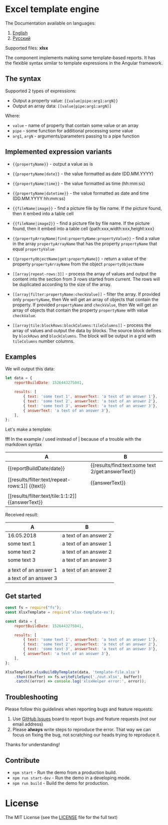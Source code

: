 # Excel template engine

The Documentation available on languages:
1. [English](https://github.com/optimistex/xlsx-template-ex#readme)
2. [Русский](README.ru.md)

Supported files: **xlsx**

The component implements making some template-based reports.
It has the flexible syntax similar to template expressions in the Angular framework. 

## The syntax

Supported 2 types of expressions:
* Output a property value: `{{value|pipe:arg1:argN}}`
* Output an array data: `[[value|pipe:arg1:argN]]`

Where:
* `value` - name of property that contain some value or an array
* `pipe` - some function for additional processing some value
* `arg1`, `argN` - arguments/parameters passing to a pipe function

## Implemented expression variants

* `{{propertyName}}` - output a value as is
* `{{propertyName|date}}` - the value formatted as date (DD.MM.YYYY)
* `{{propertyName|time}}` - the value formatted as time (hh:mm:ss) 
* `{{propertyName|datetime}}` - the value formatted as date and time (DD.MM.YYYY hh:mm:ss) 
* `{{fileName|image}}` - find a picture file by file name. 
    If the picture found, then it embed into a table cell
* `{{fileName|image2}}` - find a picture file by file name. 
    If the picture found, then it embed into a table cell {path:xxx,width:xxx,height:xxx}
* `{{propertyArrayName|find:propertyName:propertyValue}}` - find a value in the array `propertyArrayName` 
    that has the property `propertyName` that equal `propertyValue`
* `{{propertyObjectName|get:propertyName}}` - return a value of the property `propertyArrayName` from the object `propertyObjectName`     

* `[[array|repeat-rows:3]]` - process the array of values and output the content 
    into the section from 3 rows started from current.
    The rows will be duplicated according to the size of the array.
* `[[array|filter:propertyName:checkValue]]` - filter the array. 
    If provided only `propertyName`, then We will get an array of objects that contain the property.
    If provided `propertyName` and `checkValue`, then We will get an array of objects that contain 
    the property `propertyName` with value `checkValue`.
* `[[array|tile:blockRows:blockColumns:tileColumns]]` - process the array of values and output the data by blocks.
    The source block defines by `blockRows` and `blockColumns`. 
    The block will be output in a grid with `tileColumns` number columns. 
    
## Examples

We will output this data:
```javascript
let data = {
    reportBuildDate: 1526443275041,

    results: [
        { text: 'some text 1', answerText: 'a text of an answer 1'},
        { text: 'some text 2', answerText: 'a text of an answer 2'},
        { text: 'some text 3', answerText: 'a text of an answer 3'},
        { answerText: 'a text of an answer 3'},
    ],
};
```
    
Let's make a template:

**!!!** In the example / used instead of | because of a trouble with the markdown syntax 

| A | B |
|---|---|
|{{reportBuildDate/date}}| {{results/find:text:some text 2/get:answerText}} |
|[[results/filter:text/repeat-rows:1]] {{text}}| {{answerText}} |
| | |
| [[results/filter:text/tile:1:1:2]]{{answerText}} | |

Received result:

| A     | B     |
|-------|-------|
| 16.05.2018 | a text of an answer 2 |
| some text 1 | a text of an answer 1 |
| some text 2 | a text of an answer 2 |
| some text 3 | a text of an answer 3 |
| | |
| a text of an answer 1 | a text of an answer 2 |
| a text of an answer 3 | |

## Get started

```javascript
const fs = require("fs");
const XlsxTemplate = require('xlsx-template-ex');

const data = {
    reportBuildDate: 1526443275041,

    results: [
        { text: 'some text 1', answerText: 'a text of an answer 1'},
        { text: 'some text 2', answerText: 'a text of an answer 2'},
        { text: 'some text 3', answerText: 'a text of an answer 3'},
        { answerText: 'a text of an answer 3'},
    ],
};

XlsxTemplate.xlsxBuildByTemplate(data, 'template-file.xlsx')
    .then((buffer) => fs.writeFileSync('./out.xlsx', buffer))
    .catch((error) => console.log('xlsxHelper error:', error));
```

## Troubleshooting

Please follow this guidelines when reporting bugs and feature requests:

1. Use [GitHub Issues](https://github.com/optimistex/xlsx-template-ex/issues) board to report bugs and feature requests (not our email address)
2. Please **always** write steps to reproduce the error. That way we can focus on fixing the bug, not scratching our heads trying to reproduce it.

Thanks for understanding!

## Contribute

- `npm start` - Run the demo from a production build.
- `npm run start-dev` - Run the demo in a developing mode.
- `npm run build` - Build the demo for production.

# License

The MIT License (see the [LICENSE](https://github.com/optimistex/xlsx-template-ex/blob/master/LICENSE) file for the full text)

